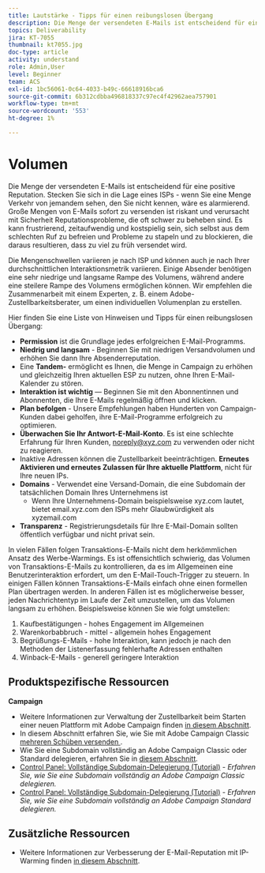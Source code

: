 ```yaml
---
title: Lautstärke - Tipps für einen reibungslosen Übergang
description: Die Menge der versendeten E-Mails ist entscheidend für eine positive Reputation. Erfahren Sie, was Sie für einen reibungslosen Übergang tun können.
topics: Deliverability
jira: KT-7055
thumbnail: kt7055.jpg
doc-type: article
activity: understand
role: Admin,User
level: Beginner
team: ACS
exl-id: 1bc56061-0c64-4033-b49c-66618916bca6
source-git-commit: 6b312cdbba496818337c97ec4f42962aea757901
workflow-type: tm+mt
source-wordcount: '553'
ht-degree: 1%

---
```


# Volumen

Die Menge der versendeten E-Mails ist entscheidend für eine positive Reputation. Stecken Sie sich in die Lage eines ISPs - wenn Sie eine Menge Verkehr von jemandem sehen, den Sie nicht kennen, wäre es alarmierend. Große Mengen von E-Mails sofort zu versenden ist riskant und verursacht mit Sicherheit Reputationsprobleme, die oft schwer zu beheben sind. Es kann frustrierend, zeitaufwendig und kostspielig sein, sich selbst aus dem schlechten Ruf zu befreien und Probleme zu stapeln und zu blockieren, die daraus resultieren, dass zu viel zu früh versendet wird.

Die Mengenschwellen variieren je nach ISP und können auch je nach Ihrer durchschnittlichen Interaktionsmetrik variieren. Einige Absender benötigen eine sehr niedrige und langsame Rampe des Volumens, während andere eine steilere Rampe des Volumens ermöglichen können. Wir empfehlen die Zusammenarbeit mit einem Experten, z. B. einem Adobe-Zustellbarkeitsberater, um einen individuellen Volumenplan zu erstellen.

Hier finden Sie eine Liste von Hinweisen und Tipps für einen reibungslosen Übergang:

* **Permission** ist die Grundlage jedes erfolgreichen E-Mail-Programms.
* **Niedrig und langsam** - Beginnen Sie mit niedrigen Versandvolumen und erhöhen Sie dann Ihre Absenderreputation.
* Eine **Tandem-** ermöglicht es Ihnen, die Menge in Campaign zu erhöhen und gleichzeitig Ihren aktuellen ESP zu nutzen, ohne Ihren E-Mail-Kalender zu stören.
* **Interaktion ist wichtig** — Beginnen Sie mit den Abonnentinnen und Abonnenten, die Ihre E-Mails regelmäßig öffnen und klicken.
* **Plan befolgen** - Unsere Empfehlungen haben Hunderten von Campaign-Kunden dabei geholfen, ihre E-Mail-Programme erfolgreich zu optimieren.
* **Überwachen Sie Ihr Antwort-E-Mail-Konto**. Es ist eine schlechte Erfahrung für Ihren Kunden, noreply@xyz.com zu verwenden oder nicht zu reagieren.
* Inaktive Adressen können die Zustellbarkeit beeinträchtigen. **Erneutes Aktivieren und erneutes Zulassen für Ihre aktuelle Plattform**, nicht für Ihre neuen IPs.
* **Domains** - Verwendet eine Versand-Domain, die eine Subdomain der tatsächlichen Domain Ihres Unternehmens ist
   * Wenn Ihre Unternehmens-Domain beispielsweise xyz.com lautet, bietet email.xyz.com den ISPs mehr Glaubwürdigkeit als xyzemail.com
* **Transparenz** - Registrierungsdetails für Ihre E-Mail-Domain sollten öffentlich verfügbar und nicht privat sein.

In vielen Fällen folgen Transaktions-E-Mails nicht dem herkömmlichen Ansatz des Werbe-Warmings. Es ist offensichtlich schwierig, das Volumen von Transaktions-E-Mails zu kontrollieren, da es im Allgemeinen eine Benutzerinteraktion erfordert, um den E-Mail-Touch-Trigger zu steuern. In einigen Fällen können Transaktions-E-Mails einfach ohne einen formellen Plan übertragen werden. In anderen Fällen ist es möglicherweise besser, jeden Nachrichtentyp im Laufe der Zeit umzustellen, um das Volumen langsam zu erhöhen. Beispielsweise können Sie wie folgt umstellen:

1. Kaufbestätigungen - hohes Engagement im Allgemeinen
2. Warenkorbabbruch - mittel - allgemein hohes Engagement
3. Begrüßungs-E-Mails - hohe Interaktion, kann jedoch je nach den Methoden der Listenerfassung fehlerhafte Adressen enthalten
4. Winback-E-Mails - generell geringere Interaktion

## Produktspezifische Ressourcen

**Campaign**

* Weitere Informationen zur Verwaltung der Zustellbarkeit beim Starten einer neuen Plattform mit Adobe Campaign finden [ in diesem Abschnitt](/help/additional-resources/ac-starting-new-platform.md).
* In diesem Abschnitt erfahren Sie, wie Sie mit Adobe Campaign Classic [ mehreren Schüben versenden ](https://experienceleague.adobe.com/docs/campaign-classic/using/sending-messages/key-steps-when-creating-a-delivery/steps-sending-the-delivery.html?lang=de#sending-using-multiple-waves).
* Wie Sie eine Subdomain vollständig an Adobe Campaign Classic oder Standard delegieren, erfahren Sie in [diesem Abschnitt](/help/additional-resources/ac-domain-name-setup.md).
* [Control Panel: Vollständige Subdomain-Delegierung (Tutorial)](https://experienceleague.adobe.com/docs/campaign-classic-learn/control-panel/subdomains-and-certificates/subdomain-delegation.html) - *Erfahren Sie, wie Sie eine Subdomain vollständig an Adobe Campaign Classic delegieren.*
* [Control Panel: Vollständige Subdomain-Delegierung (Tutorial)](https://experienceleague.adobe.com/docs/campaign-standard-learn/control-panel/subdomains-and-certificates/subdomain-delegation.html) - *Erfahren Sie, wie Sie eine Subdomain vollständig an Adobe Campaign Standard delegieren.*

## Zusätzliche Ressourcen

* Weitere Informationen zur Verbesserung der E-Mail-Reputation mit IP-Warming finden [ in diesem Abschnitt](/help/additional-resources/increase-reputation-with-ip-warming.md).
